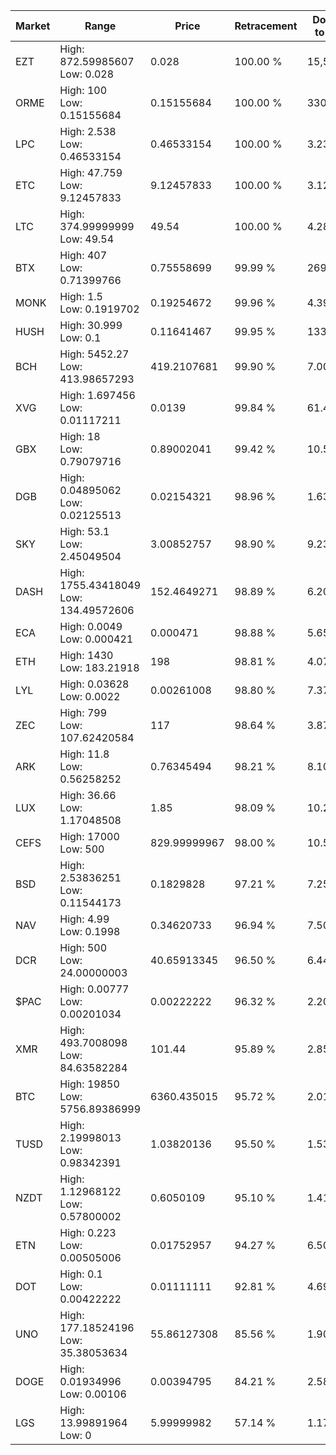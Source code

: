| Market | Range | Price| Retracement | Doubles to 50% |
| --- | --- | --- | --- | --- |
| EZT | High: 872.59985607<br />Low: 0.028 | 0.028 | 100.00 % | 15,582.64 |
| ORME | High: 100<br />Low: 0.15155684 | 0.15155684 | 100.00 % | 330.41 |
| LPC | High: 2.538<br />Low: 0.46533154 | 0.46533154 | 100.00 % | 3.23 |
| ETC | High: 47.759<br />Low: 9.12457833 | 9.12457833 | 100.00 % | 3.12 |
| LTC | High: 374.99999999<br />Low: 49.54 | 49.54 | 100.00 % | 4.28 |
| BTX | High: 407<br />Low: 0.71399766 | 0.75558699 | 99.99 % | 269.80 |
| MONK | High: 1.5<br />Low: 0.1919702 | 0.19254672 | 99.96 % | 4.39 |
| HUSH | High: 30.999<br />Low: 0.1 | 0.11641467 | 99.95 % | 133.57 |
| BCH | High: 5452.27<br />Low: 413.98657293 | 419.2107681 | 99.90 % | 7.00 |
| XVG | High: 1.697456<br />Low: 0.01117211 | 0.0139 | 99.84 % | 61.46 |
| GBX | High: 18<br />Low: 0.79079716 | 0.89002041 | 99.42 % | 10.56 |
| DGB | High: 0.04895062<br />Low: 0.02125513 | 0.02154321 | 98.96 % | 1.63 |
| SKY | High: 53.1<br />Low: 2.45049504 | 3.00852757 | 98.90 % | 9.23 |
| DASH | High: 1755.43418049<br />Low: 134.49572606 | 152.4649271 | 98.89 % | 6.20 |
| ECA | High: 0.0049<br />Low: 0.000421 | 0.000471 | 98.88 % | 5.65 |
| ETH | High: 1430<br />Low: 183.21918 | 198 | 98.81 % | 4.07 |
| LYL | High: 0.03628<br />Low: 0.0022 | 0.00261008 | 98.80 % | 7.37 |
| ZEC | High: 799<br />Low: 107.62420584 | 117 | 98.64 % | 3.87 |
| ARK | High: 11.8<br />Low: 0.56258252 | 0.76345494 | 98.21 % | 8.10 |
| LUX | High: 36.66<br />Low: 1.17048508 | 1.85 | 98.09 % | 10.22 |
| CEFS | High: 17000<br />Low: 500 | 829.99999967 | 98.00 % | 10.54 |
| BSD | High: 2.53836251<br />Low: 0.11544173 | 0.1829828 | 97.21 % | 7.25 |
| NAV | High: 4.99<br />Low: 0.1998 | 0.34620733 | 96.94 % | 7.50 |
| DCR | High: 500<br />Low: 24.00000003 | 40.65913345 | 96.50 % | 6.44 |
| $PAC | High: 0.00777<br />Low: 0.00201034 | 0.00222222 | 96.32 % | 2.20 |
| XMR | High: 493.7008098<br />Low: 84.63582284 | 101.44 | 95.89 % | 2.85 |
| BTC | High: 19850<br />Low: 5756.89386999 | 6360.435015 | 95.72 % | 2.01 |
| TUSD | High: 2.19998013<br />Low: 0.98342391 | 1.03820136 | 95.50 % | 1.53 |
| NZDT | High: 1.12968122<br />Low: 0.57800002 | 0.6050109 | 95.10 % | 1.41 |
| ETN | High: 0.223<br />Low: 0.00505006 | 0.01752957 | 94.27 % | 6.50 |
| DOT | High: 0.1<br />Low: 0.00422222 | 0.01111111 | 92.81 % | 4.69 |
| UNO | High: 177.18524196<br />Low: 35.38053634 | 55.86127308 | 85.56 % | 1.90 |
| DOGE | High: 0.01934996<br />Low: 0.00106 | 0.00394795 | 84.21 % | 2.58 |
| LGS | High: 13.99891964<br />Low: 0 | 5.99999982 | 57.14 % | 1.17 |
